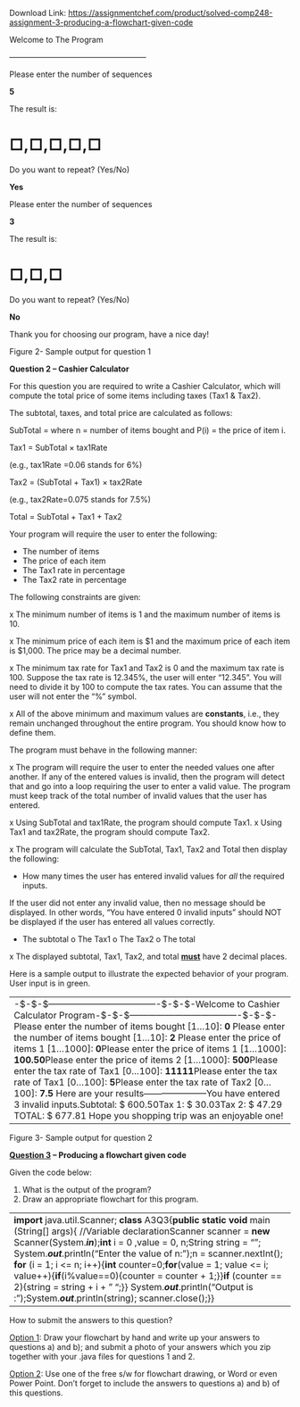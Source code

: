 Download Link: https://assignmentchef.com/product/solved-comp248-assignment-3-producing-a-flowchart-given-code
<br>
<em>            </em>

Welcome to The Program

—————————————————–

Please enter the number of sequences

<strong>5 </strong>

The result is:

<h1>□,□,□,□,□</h1>

Do you want to repeat? (Yes/No)

<strong>Yes </strong>

Please enter the number of sequences

<strong>3 </strong>

The result is:

<h1>□,□,□</h1>

Do you want to repeat? (Yes/No)

<strong>No </strong>




Thank you for choosing our program, have a nice day!

Figure 2- Sample output for question 1







<strong>Question 2 – Cashier Calculator </strong>

For this question you are required to write a Cashier Calculator, which will compute the total price of some items including taxes (Tax1 &amp; Tax2).

The subtotal, taxes, and total price are calculated as follows:

SubTotal =   where n = number of items bought and P(i) = the price of item i.

Tax1 = SubTotal × tax1Rate

(e.g., tax1Rate =0.06 stands for 6%)

Tax2 = (SubTotal + Tax1) × tax2Rate

(e.g., tax2Rate=0.075 stands for 7.5%)




Total = SubTotal + Tax1 + Tax2




Your program will require the user to enter the following:

<ul>

 <li>The number of items</li>

 <li>The price of each item</li>

 <li>The Tax1 rate in percentage</li>

 <li>The Tax2 rate in percentage</li>

</ul>




The following constraints are given:

x The minimum number of items is 1 and the maximum number of items is 10.

x The minimum price of each item is $1 and the maximum price of each item is $1,000. The price may be a decimal number.

x The minimum tax rate for Tax1 and Tax2 is 0 and the maximum tax rate is 100.  Suppose the tax rate is 12.345%, the user will enter “12.345”. You will need to divide it by 100 to compute the tax rates. You can assume that the user will not enter the “%” symbol.

x All of the above minimum and maximum values are <strong>constants</strong>, i.e., they remain unchanged throughout the entire program. You should know how to define them.




The program must behave in the following manner:

x The program will require the user to enter the needed values one after another. If any of the entered values is invalid, then the program will detect that and go into a loop requiring the user to enter a valid value. The program must keep track of the total number of invalid values that the user has entered.

x Using SubTotal and tax1Rate, the program should compute Tax1. x Using Tax1 and tax2Rate, the program should compute Tax2.

x The program will calculate the SubTotal, Tax1, Tax2 and Total then display the following:

<ul>

 <li>How many times the user has entered invalid values for <em>all </em>the required inputs.</li>

</ul>

If the user did not enter any invalid value, then no message should be displayed. In other words, “You have entered 0 invalid inputs” should NOT be displayed if the user has entered all values correctly.

<ul>

 <li>The subtotal o The Tax1 o The Tax2 o The total <strong> </strong></li>

</ul>

x The displayed subtotal, Tax1, Tax2, and total <strong><u>must</u></strong> have 2 decimal places.




Here is a sample output to illustrate the expected behavior of your program. User input is in green.

<table width="565">

 <tbody>

  <tr>

   <td width="565">-$-$-$————————————-$-$-$-Welcome to Cashier Calculator Program-$-$-$————————————-$-$-$-Please enter the number of items bought [1…10]: <strong>0</strong> Please enter the number of items bought [1…10]: <strong>2</strong> Please enter the price of items 1 [1…1000]: <strong>0</strong>Please enter the price of items 1 [1…1000]: <strong>100.50</strong>Please enter the price of items 2 [1…1000]: <strong>500</strong>Please enter the tax rate of Tax1 [0…100]: <strong>11111</strong>Please enter the tax rate of Tax1 [0…100]: <strong>5</strong>Please enter the tax rate of Tax2 [0…100]: <strong>7.5</strong> Here are your results———————You have entered 3 invalid inputs.Subtotal: $ 600.50Tax 1: $ 30.03Tax 2: $ 47.29  TOTAL: $ 677.81 Hope you shopping trip was an enjoyable one!</td>

  </tr>

 </tbody>

</table>

Figure 3- Sample output for question 2

<strong> </strong>

<strong> </strong>

<strong><u>Question 3</u> – Producing a flowchart given code </strong>




Given the code below:

<ol>

 <li>What is the output of the program?</li>

 <li>Draw an appropriate flowchart for this program.</li>

</ol>




<table width="634">

 <tbody>

  <tr>

   <td width="634"><strong>import</strong> java.util.Scanner; <strong>class</strong> A3Q3{<strong>public</strong> <strong>static</strong> <strong>void</strong> main (String[] args){     //Variable declarationScanner scanner = <strong>new</strong> Scanner(System.<strong><em>in</em></strong>);<strong>int</strong> i = 0 ,value = 0, n;String string = “”;  System.<strong><em>out</em></strong>.println(“Enter the value of n:”);n = scanner.nextInt(); <strong>for</strong> (i = 1; i &lt;= n; i++){<strong>int</strong> counter=0;<strong>for</strong>(value = 1; value &lt;= i; value++){<strong>if</strong>(i%value==0){counter = counter + 1;}}<strong>if</strong> (counter == 2){string = string + i + ” “;}} System.<strong><em>out</em></strong>.println(“Output is :”);System.<strong><em>out</em></strong>.println(string); scanner.close();}} </td>

  </tr>

 </tbody>

</table>




How to submit the answers to this question?

<u>Option 1</u>: Draw your flowchart by hand and write up your answers to questions a) and b); and submit a photo of your answers which you zip together with your .java files for questions 1 and 2.

<u>Option 2</u>: Use one of the free s/w for flowchart drawing, or Word or even Power Point.  Don’t forget to include the answers to questions a) and b) of this questions.


